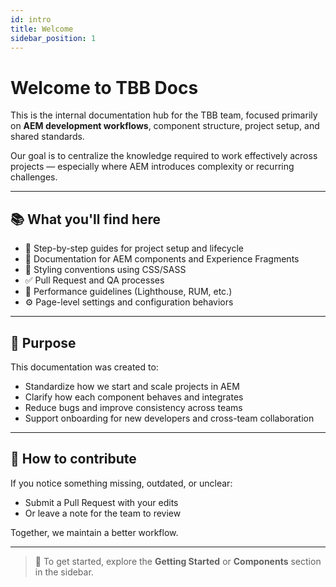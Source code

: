 ```yaml
---
id: intro
title: Welcome
sidebar_position: 1
---
```


# Welcome to TBB Docs

This is the internal documentation hub for the TBB team, focused primarily on **AEM development workflows**, component structure, project setup, and shared standards.

Our goal is to centralize the knowledge required to work effectively across projects — especially where AEM introduces complexity or recurring challenges.

---

## 📚 What you'll find here

- 🚀 Step-by-step guides for project setup and lifecycle
- 🧩 Documentation for AEM components and Experience Fragments
- 🎨 Styling conventions using CSS/SASS
- ✅ Pull Request and QA processes
- 🧠 Performance guidelines (Lighthouse, RUM, etc.)
- ⚙️ Page-level settings and configuration behaviors

---

## 🎯 Purpose

This documentation was created to:

- Standardize how we start and scale projects in AEM
- Clarify how each component behaves and integrates
- Reduce bugs and improve consistency across teams
- Support onboarding for new developers and cross-team collaboration

---

## 🤝 How to contribute

If you notice something missing, outdated, or unclear:

- Submit a Pull Request with your edits
- Or leave a note for the team to review

Together, we maintain a better workflow.

---

> 🔎 To get started, explore the **Getting Started** or **Components** section in the sidebar.
